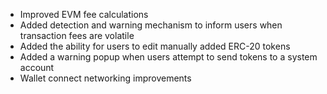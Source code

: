 - Improved EVM fee calculations
- Added detection and warning mechanism to inform users when transaction fees are volatile
- Added the ability for users to edit manually added ERC-20 tokens
- Added a warning popup when users attempt to send tokens to a system account
- Wallet connect networking improvements
